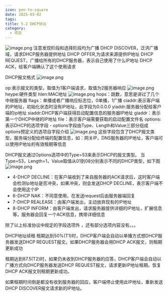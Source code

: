 ```yaml
---
icon: pen-to-square
date: 2025-03-02
tags: 
title: 5.2 DHCP协议
category:
  - 项目
---
```

![image.png](https://cdn.jsdelivr.net/gh/fakeppa/blog-img/20250302124558.png)
注意发现阶段和选择阶段均为广播
DHCP DISCOVER，泛洪广播域，请求DHCP服务器提供地址
DHCP OFFER,为请求来源提供IP地址
DHCP REQUEST，广播给所有的DHCP服务器，表示自己使用了什么IP地址
DHCP ACK，给客户端确认了这个使用请求

DHCP报文格式
![image.png](https://cdn.jsdelivr.net/gh/fakeppa/blog-img/20250302130816.png)

op:表示报文的类型，取值为1客户端请求，取值为2服务器响应
![image.png](https://cdn.jsdelivr.net/gh/fakeppa/blog-img/20250302131312.png)
heype:硬件类型
hlen:MAC地址
![image.png](https://cdn.jsdelivr.net/gh/fakeppa/blog-img/20250302131452.png)
hops：跳数，意思是讲过了几个中继服务器
flags：单播或者广播响应标志位，0单播，1广播
ciaddr:表示客户端的IP地址，初始化状态时没有IP地址，此字段为0.0.0.0
yiaddr:服务器分配给客户端的ip地址
siaddr:DHCP客户端获得启动配置信息的服务器IP地址
giaddr：表示第一个DHCP中继的IP地址
file：表示客户端需要获取的启动配置文件名
options:表示DHCP的选项字段
	- options字段由Type、Length和Value三部分组成
options预定义的选项自字段介绍
![image.png](https://cdn.jsdelivr.net/gh/fakeppa/blog-img/20250302132815.png)
这些字段包含了DHCP报文类型，服务端分配给终端的配置信息，如：网关IP，DNS服务器的IP地址，客户端可以使用IP地址的有效租期等信息

DHCP报文通过Options选项中的Type=53来表示DHCP的报文类型。
当Type=53，Length=1，Value取值从01到08分别表示不同的DHCP类型，如下图
![image.png](https://cdn.jsdelivr.net/gh/fakeppa/blog-img/20250302133242.png)
- 4-DHCP DECLINE：在客户端收到了来自服务器的ACK请求后，这时客户端会检测Ip地址是否冲突，如果冲突，则会发送DHCP DECLINE，表示客户端不会使用这个IP
- 6-DHCP NAK：不同意使用，在发送request后由服务器端回复
- 7-DHCP REALEASE：由客户端发出，主动放弃现有的IP地址
- 8-DHCP INFORM：由客户端发出，请求服务器提供详细的IP地址，扩展信息等，服务器会回复一个ACK信息，携带详细信息

除了以上标准协议中规定的字段选项外 ，还有部分选项内容没有。。。

DHCP地址续租
租期达到50%(T1)时，DHCP客户端会自动以单播方式想DHCP服务器发送DHCP REQUEST报文。如果DHCP服务器会用DHCP ACK报文，则租期更新成功

租期达到87.5(T2)时，如果仍未收到DHCP服务器的应答，DHCP客户端会自动以广播方式向DHCP服务器发送DHCP REQUEST报文，请求更新IP地址租期。恢复DHCP ACK报文则租期更新成功。

如果租期时间倒是都没有收到服务器的回应，客户端停止使用此IP地址，重新发送DHCP DISCOVER报文请求新的IP地址。
